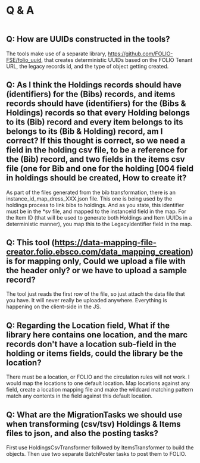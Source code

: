 # Q & A
```{contents} 
```

## Q: How are UUIDs constructed in the tools?   
The tools make use of a separate library, https://github.com/FOLIO-FSE/folio_uuid, that creates deterministic UUIDs based on the FOLIO Tenant URL, the legacy records id, and the type of object getting created.

## Q: As I think the Holdings records should have (identifiers) for the (Bibs) records, and items records should have (identifiers) for the (Bibs & Holdings) records so that every Holding belongs to its (Bib) record and every item belongs to its belongs to its (Bib & Holding) record, am I correct? If this thought is correct, so we need a field in the holding csv file, to be a reference for the (Bib) record, and two fields in the items csv file (one for Bib and one for the holding [004 field in holdings should be created, How to create it?
As part of the files generated from the bib transformation, there is an instance_id_map_dress_XXX.json file. This one is being used by the holdings process to link bibs to holdings. And as you state, this identifier must be in the *sv file, and mapped to the instanceId field in the map. For the Item ID (that will be used to generate both Holdings and Item UUIDs in a deterministic manner), you map this to the LegacyIdentifier field in the map. 

## Q: This tool (https://data-mapping-file-creator.folio.ebsco.com/data_mapping_creation)is for mapping only, Could we upload a file with the header only? or we have to upload a sample record?
The tool just reads the first row of the file, so just attach the data file that you have. It will never really be uploaded anywhere. Everything is happening on the client-side in the JS.

## Q: Regarding the Location field, What if the library here contains one location, and the marc records don't have a location sub-field in the holding or items fields, could the library be the location?
There must be a location, or FOLIO and the circulation rules will not work. I would map the locations to one default location. Map locations against any field, create a location mapping file and make the wildcard matching pattern match any contents in the field against this default location.

## Q: What are the MigrationTasks  we should use when transforming (csv/tsv) Holdings & Items files to json, and also the posting tasks?
First use HoldingsCsvTransformer followed by ItemsTransformer to build the objects. Then use two separate BatchPoster tasks to post them to FOLIO.

